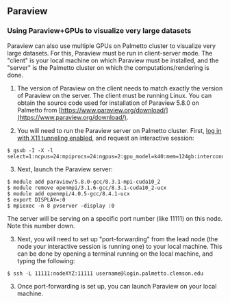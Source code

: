 ## Paraview

### Using Paraview+GPUs to visualize very large datasets

Paraview can also use multiple GPUs on Palmetto cluster
to visualize very large datasets.
For this, Paraview must be run in client-server mode.
The "client" is your local machine on which Paraview must be installed,
and the "server" is the Palmetto cluster on which the computations/rendering is done.

1. The version of Paraview on the client needs to match
exactly the version of Paraview on the server.
The client must be running Linux.
You can obtain the source code used for installation of Paraview 5.8.0
on Palmetto from [https://www.paraview.org/download/](https://www.paraview.org/download/).

2. You will need to run the Paraview server on Palmetto cluster.
First, [log in with X11 tunneling enabled](https://www.palmetto.clemson.edu/palmetto/basic/x11_tunneling/), and request an interactive session:

~~~
$ qsub -I -X -l select=1:ncpus=24:mpiprocs=24:ngpus=2:gpu_model=k40:mem=124gb:interconnect=fdr,walltime=1:00:00
~~~

3. Next, launch the Paraview server:

~~~
$ module add paraview/5.8.0-gcc/8.3.1-mpi-cuda10_2
$ module remove openmpi/3.1.6-gcc/8.3.1-cuda10_2-ucx
$ module add openmpi/4.0.5-gcc/8.4.1-ucx
$ export DISPLAY=:0
$ mpiexec -n 8 pvserver -display :0
~~~

The server will be serving on a specific port number (like 11111)
on this node. Note this number down.

3. Next, you will need to set up "port-forwarding" from the lead node
(the node your interactive session is running one) to your local machine.
This can be done by opening a terminal running on the local machine,
and typing the following:

~~~
$ ssh -L 11111:nodeXYZ:11111 username@login.palmetto.clemson.edu
~~~

3. Once port-forwarding is set up,
you can launch Paraview on your local machine.

